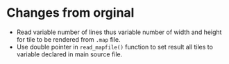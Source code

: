 # Changes from orginal

* Read variable number of lines thus variable number of width and height for tile to be rendered from `.map` file.
* Use double pointer in `read_mapfile()` function to set result all tiles to variable declared in main source file.

